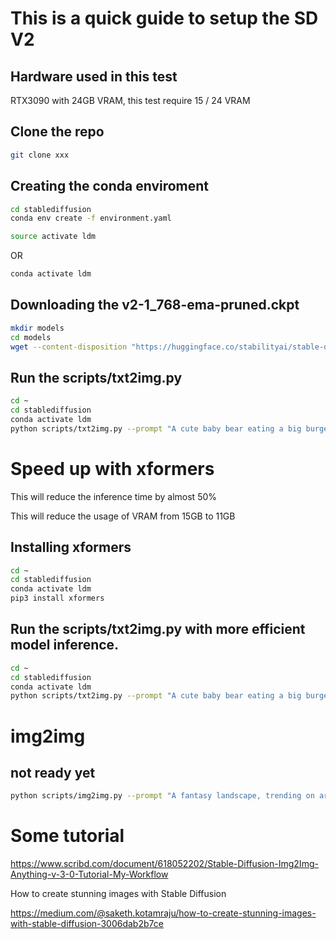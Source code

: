 # This is a quick guide to setup the SD V2

## Hardware used in this test

RTX3090 with 24GB VRAM, this test require 15 / 24 VRAM

## Clone the repo

```bash
git clone xxx
```

## Creating the conda enviroment

```bash
cd stablediffusion
conda env create -f environment.yaml
```

```bash
source activate ldm
```

OR

```bash
conda activate ldm
```

## Downloading the v2-1_768-ema-pruned.ckpt

```bash
mkdir models
cd models
wget --content-disposition "https://huggingface.co/stabilityai/stable-diffusion-2-1/resolve/main/v2-1_768-ema-pruned.ckpt"
```

## Run the scripts/txt2img.py

```bash
cd ~
cd stablediffusion
conda activate ldm
python scripts/txt2img.py --prompt "A cute baby bear eating a big burger at home. The expression has to be cute and happy. This creative picture is for a new product launch to post on social media." --ckpt models/v2-1_768-ema-pruned.ckpt --config configs/stable-diffusion/v2-inference-v.yaml --H 768 --W 768  --device "cuda" --n_samples 1
```

# Speed up with xformers

This will reduce the inference time by almost 50%

This will reduce the usage of VRAM from 15GB to 11GB

## Installing xformers

```bash
cd ~
cd stablediffusion
conda activate ldm
pip3 install xformers
```

## Run the scripts/txt2img.py with more efficient model inference.
```bash
cd ~
cd stablediffusion
conda activate ldm
python scripts/txt2img.py --prompt "A cute baby bear eating a big burger at home. The expression has to be cute and happy. This creative picture is for a new product launch to post on social media." --ckpt models/v2-1_768-ema-pruned.ckpt --config configs/stable-diffusion/v2-inference-v.yaml --H 768 --W 768  --device "cuda"
```


# img2img

## not ready yet

```bash
python scripts/img2img.py --prompt "A fantasy landscape, trending on artstation" --init-img img2img_sample/sample.jpg --strength 0.9 --ckpt models/v2-1_768-ema-pruned.ckpt
```

# Some tutorial

https://www.scribd.com/document/618052202/Stable-Diffusion-Img2Img-Anything-v-3-0-Tutorial-My-Workflow

How to create stunning images with Stable Diffusion

https://medium.com/@saketh.kotamraju/how-to-create-stunning-images-with-stable-diffusion-3006dab2b7ce
